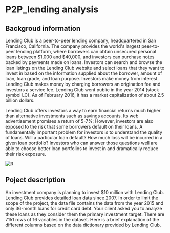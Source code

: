 # P2P_lending analysis

## Backgroud information 
Lending Club is a peer-to-peer lending company, headquartered in San Francisco, California. The company provides the world's largest peer-to-peer lending platform, where borrowers can obtain unsecured personal loans between $1,000 and $40,000, and investors can purchase notes backed by payments made on loans. Investors can search and browse the loan listings on the Lending Club website and select loans that they want to invest in based on the information supplied about the borrower, amount of loan, loan grade, and loan purpose. Investors make money from interest. Lending Club makes money by charging borrowers an origination fee and investors a service fee. Lending Club went public in the year 2014 (stock symbol LC). As of February 2016, it has a market capitalization of about 2.5 billion dollars.

Lending Club offers investors a way to earn financial returns much higher than alternative investments such as savings accounts. Its web advertisement promises a return of 5-7%; However, investors are also exposed to the risk that some borrowers default on their loans. A fundamentally important problem for investors is to understand the quality of loans. Will a particular loan default? How much loss will be incurred in a given loan portfolio? Investors who can answer those questions well are able to choose better loan portfolios to invest in and dramatically reduce their risk exposure.

![R](https://user-images.githubusercontent.com/58776067/172062240-3de6995c-86e0-463b-8910-1cef1fdc1aee.png)

## Poject description
An investment company is planning to invest $10 million with Lending Club. Lending Club provides detailed loan data since 2007. In order to limit the scope of the project, the data file contains the data from the year 2015 and only 36-month loans for credit card debt. Your client asked you to analyze these loans as they consider them the primary investment target. There are 7151 rows of 16 variables in the dataset. Here is a brief explanation of the different columns based on the data dictionary provided by Lending Club.
